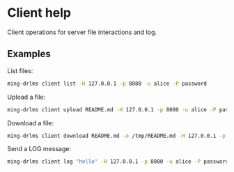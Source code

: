 # Client help

Client operations for server file interactions and log.

## Examples

List files:

```bash
ming-drlms client list -H 127.0.0.1 -p 8080 -u alice -P password
```

Upload a file:

```bash
ming-drlms client upload README.md -H 127.0.0.1 -p 8080 -u alice -P password
```

Download a file:

```bash
ming-drlms client download README.md -o /tmp/README.md -H 127.0.0.1 -p 8080 -u alice -P password
```

Send a LOG message:

```bash
ming-drlms client log "hello" -H 127.0.0.1 -p 8080 -u alice -P password
```
